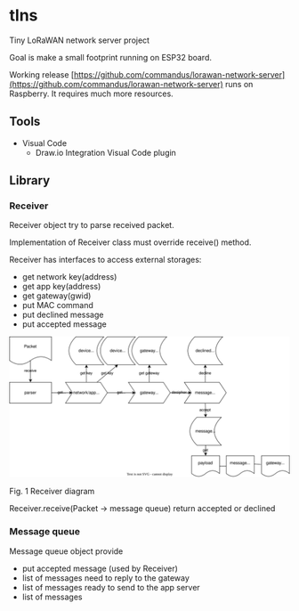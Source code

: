 # tlns

Tiny LoRaWAN network server project

Goal is make a small footprint running on ESP32 board.

Working release [https://github.com/commandus/lorawan-network-server](https://github.com/commandus/lorawan-network-server) runs on Raspberry. It requires much more resources.

## Tools

- Visual Code
  - Draw.io Integration Visual Code plugin

## Library

### Receiver

Receiver object try to parse received packet.

Implementation of Receiver class must override receive() method.

Receiver has interfaces to access external storages:

- get network key(address)
- get app key(address)
- get gateway(gwid)
- put MAC command
- put declined message
- put accepted message

![Receiver diagram](receiver.drawio.svg)

Fig. 1 Receiver diagram

Receiver.receive(Packet -> message queue) return accepted or declined

### Message queue

Message queue object provide

- put accepted message (used by Receiver)
- list of messages need to reply to the gateway
- list of messages ready to send to the app server
- list of messages 
